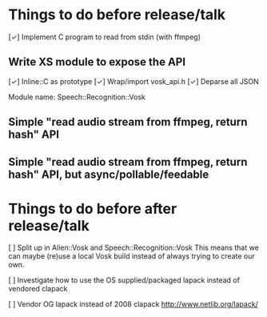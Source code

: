 # Things to do before release/talk

[✓] Implement C program to read from stdin (with ffmpeg)

## Write XS module to expose the API

[✓] Inline::C as prototype
[✓] Wrap/import vosk_api.h
[✓] Deparse all JSON

Module name: Speech::Recognition::Vosk

## Simple "read audio stream from ffmpeg, return hash" API

## Simple "read audio stream from ffmpeg, return hash" API, but async/pollable/feedable

# Things to do before after release/talk

[ ] Split up in Alien::Vosk and Speech::Recognition::Vosk
    This means that we can maybe (re)use a local Vosk build instead of always
    trying to create our own.

[ ] Investigate how to use the OS supplied/packaged lapack instead of vendored
    clapack

[ ] Vendor OG lapack instead of 2008 clapack
    http://www.netlib.org/lapack/
